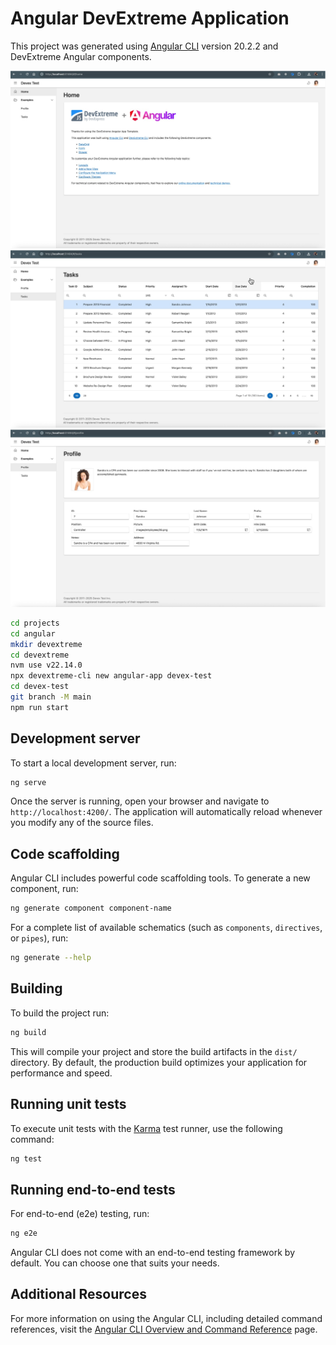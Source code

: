 # Angular DevExtreme Application

This project was generated using [Angular CLI](https://github.com/angular/angular-cli) version 20.2.2 and DevExtreme Angular components.

![alt text](https://github.com/SiecleGitHub/devextreme-app/blob/main/devextreme-example-02.jpg?raw=true)
![alt text](https://github.com/SiecleGitHub/devextreme-app/blob/main/devextreme-example-01.jpg?raw=true)
![alt text](https://github.com/SiecleGitHub/devextreme-app/blob/main/devextreme-example-03.jpg?raw=true)

```bash
cd projects
cd angular
mkdir devextreme
cd devextreme
nvm use v22.14.0
npx devextreme-cli new angular-app devex-test
cd devex-test
git branch -M main
npm run start
```

## Development server

To start a local development server, run:

```bash
ng serve
```

Once the server is running, open your browser and navigate to `http://localhost:4200/`. The application will automatically reload whenever you modify any of the source files.

## Code scaffolding

Angular CLI includes powerful code scaffolding tools. To generate a new component, run:

```bash
ng generate component component-name
```

For a complete list of available schematics (such as `components`, `directives`, or `pipes`), run:

```bash
ng generate --help
```

## Building

To build the project run:

```bash
ng build
```

This will compile your project and store the build artifacts in the `dist/` directory. By default, the production build optimizes your application for performance and speed.

## Running unit tests

To execute unit tests with the [Karma](https://karma-runner.github.io) test runner, use the following command:

```bash
ng test
```

## Running end-to-end tests

For end-to-end (e2e) testing, run:

```bash
ng e2e
```

Angular CLI does not come with an end-to-end testing framework by default. You can choose one that suits your needs.

## Additional Resources

For more information on using the Angular CLI, including detailed command references, visit the [Angular CLI Overview and Command Reference](https://angular.dev/tools/cli) page.
